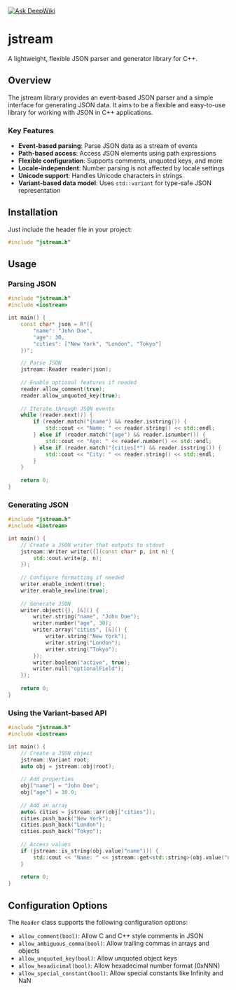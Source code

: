 [![Ask DeepWiki](https://deepwiki.com/badge.svg)](https://deepwiki.com/soramimi/jstream)

# jstream

A lightweight, flexible JSON parser and generator library for C++.

## Overview

The jstream library provides an event-based JSON parser and a simple interface for generating JSON data. It aims to be a flexible and easy-to-use library for working with JSON in C++ applications.

### Key Features

- **Event-based parsing**: Parse JSON data as a stream of events
- **Path-based access**: Access JSON elements using path expressions
- **Flexible configuration**: Supports comments, unquoted keys, and more
- **Locale-independent**: Number parsing is not affected by locale settings
- **Unicode support**: Handles Unicode characters in strings
- **Variant-based data model**: Uses `std::variant` for type-safe JSON representation

## Installation

Just include the header file in your project:

```cpp
#include "jstream.h"
```

## Usage

### Parsing JSON

```cpp
#include "jstream.h"
#include <iostream>

int main() {
    const char* json = R"({
        "name": "John Doe",
        "age": 30,
        "cities": ["New York", "London", "Tokyo"]
    })";

    // Parse JSON
    jstream::Reader reader(json);
    
    // Enable optional features if needed
    reader.allow_comment(true);
    reader.allow_unquoted_key(true);
    
    // Iterate through JSON events
    while (reader.next()) {
        if (reader.match("{name") && reader.isstring()) {
            std::cout << "Name: " << reader.string() << std::endl;
        } else if (reader.match("{age") && reader.isnumber()) {
            std::cout << "Age: " << reader.number() << std::endl;
        } else if (reader.match("{cities[*") && reader.isstring()) {
            std::cout << "City: " << reader.string() << std::endl;
        }
    }
    
    return 0;
}
```

### Generating JSON

```cpp
#include "jstream.h"
#include <iostream>

int main() {
    // Create a JSON writer that outputs to stdout
    jstream::Writer writer([](const char* p, int n) {
        std::cout.write(p, n);
    });
    
    // Configure formatting if needed
    writer.enable_indent(true);
    writer.enable_newline(true);
    
    // Generate JSON
    writer.object({}, [&]() {
        writer.string("name", "John Doe");
        writer.number("age", 30);
        writer.array("cities", [&]() {
            writer.string("New York");
            writer.string("London");
            writer.string("Tokyo");
        });
        writer.boolean("active", true);
        writer.null("optionalField");
    });
    
    return 0;
}
```

### Using the Variant-based API

```cpp
#include "jstream.h"
#include <iostream>

int main() {
    // Create a JSON object
    jstream::Variant root;
    auto obj = jstream::obj(root);
    
    // Add properties
    obj["name"] = "John Doe";
    obj["age"] = 30.0;
    
    // Add an array
    auto& cities = jstream::arr(obj["cities"]);
    cities.push_back("New York");
    cities.push_back("London");
    cities.push_back("Tokyo");
    
    // Access values
    if (jstream::is_string(obj.value("name"))) {
        std::cout << "Name: " << jstream::get<std::string>(obj.value("name")) << std::endl;
    }
    
    return 0;
}
```

## Configuration Options

The `Reader` class supports the following configuration options:

- `allow_comment(bool)`: Allow C and C++ style comments in JSON
- `allow_ambiguous_comma(bool)`: Allow trailing commas in arrays and objects
- `allow_unquoted_key(bool)`: Allow unquoted object keys
- `allow_hexadicimal(bool)`: Allow hexadecimal number format (0xNNN)
- `allow_special_constant(bool)`: Allow special constants like Infinity and NaN

